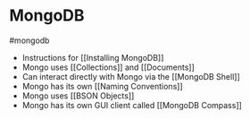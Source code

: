 # MongoDB
#mongodb 

- Instructions for [[Installing MongoDB]]
- Mongo uses [[Collections]] and [[Documents]]
- Can interact directly with Mongo via the [[MongoDB Shell]]
- Mongo has its own [[Naming Conventions]]
- Mongo uses [[BSON Objects]]
- Mongo has its own GUI client called [[MongoDB Compass]]